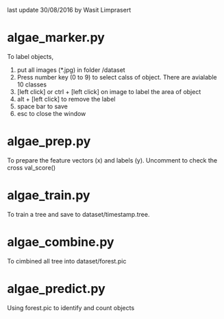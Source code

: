 last update 30/08/2016
by Wasit Limprasert

# algae_marker.py 
To label objects,

1. put all images (*.jpg) in folder /dataset
2. Press number key (0 to 9) to select calss of object. There are avialable 10 classes
3. [left click] or ctrl + [left click] on image to label the area of object
4. alt + [left click] to remove the label
5. space bar to save
6. esc to close the window

# algae_prep.py
To prepare the feature vectors (x) and labels (y). Uncomment to check the cross val_score()

# algae_train.py
To train a tree and save to dataset/timestamp.tree.

# algae_combine.py
To cimbined all tree into dataset/forest.pic

# algae_predict.py
Using forest.pic to identify and count objects








